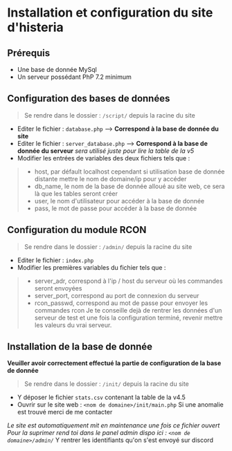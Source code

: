 # Installation et configuration du site d'histeria

## Prérequis

* Une base de donnée MySql
* Un serveur possédant PhP 7.2 minimum

## Configuration des bases de données

> Se rendre dans le dossier : `/script/` depuis la racine du site
* Editer le fichier : `database.php` --> **Correspond à la base de donnée du site**
* Editer le fichier : `server_database.php` --> **Correspond à la base de donnée du serveur** *sera utilisé juste pour lire la table de la v5*
* Modifier les entrées de variables des deux fichiers tels que : 
> * host, par défault localhost cependant si utilisation base de donnée distante mettre le nom de domaine/ip pour y accéder
> * db_name, le nom de la base de donnée alloué au site web, ce sera là que les tables seront créer
> * user, le nom d'utilisateur pour accéder à la base de donnée
> * pass, le mot de passe pour accéder à la base de donnée

## Configuration du module RCON

> Se rendre dans le dossier : `/admin/` depuis la racine du site
* Editer le fichier : `index.php`
* Modifier les premières variables du fichier tels que :
> * server_adr, correspond à l'ip / host du serveur où les commandes seront envoyées
> * server_port, correspond au port de connexion du serveur
> * rcon_passwd, correspond au mot de passe pour envoyer les commandes rcon
Je te conseille dejà de rentrer les données d'un serveur de test et une fois la configuration terminé, revenir mettre les valeurs du vrai serveur.

## Installation de la base de donnée

**Veuiller avoir correctement effectué la partie de configuration de la base de donnée**
> Se rendre dans le dossier : `/init/` depuis la racine du site
* Y déposer le fichier `stats.csv` contenant la table de la v4.5
* Ouvrir sur le site web : `<nom de domaine>/init/main.php`
Si une anomalie est trouvé merci de me contacter

*Le site est automatiquement mit en maintenance une fois ce fichier ouvert*
*Pour la suprimer rend toi dans le panel admin dispo ici : `<nom de domaine>/admin/`*
Y rentrer les identifiants qu'on s'est envoyé sur discord
